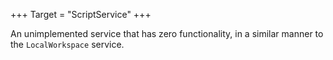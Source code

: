 +++
Target = "ScriptService"
+++

An unimplemented service that has zero functionality, in a similar manner to the `LocalWorkspace` service.